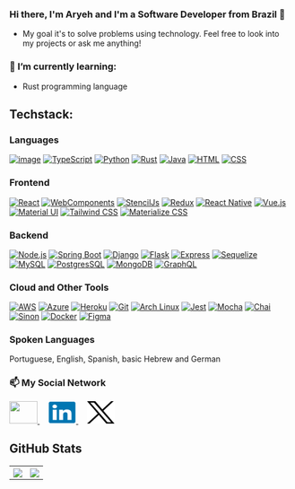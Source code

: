 ### Hi there, I'm Aryeh and I'm a Software Developer from Brazil 👋
- My goal it's to solve problems using technology. Feel free to look into my projects or ask me anything!

### 🌱 I’m currently learning:

- Rust programming language
  
## Techstack:

### Languages

[![![image](https://github.com/aribdavid/aribdavid/assets/79339020/8214fa2e-1a6c-4353-a1c4-0557c6df4601)
](https://example.com/javascript-icon.png)](https://developer.mozilla.org/en-US/docs/Web/JavaScript)
[![TypeScript](https://example.com/typescript-icon.png)](https://www.typescriptlang.org/)
[![Python](https://example.com/python-icon.png)](https://www.python.org/)
[![Rust](https://example.com/rust-icon.png)](https://www.rust-lang.org/)
[![Java](https://example.com/java-icon.png)](https://www.java.com/)
[![HTML](https://example.com/html-icon.png)](https://developer.mozilla.org/en-US/docs/Web/HTML)
[![CSS](https://example.com/css-icon.png)](https://developer.mozilla.org/en-US/docs/Web/CSS)

### Frontend

[![React](https://example.com/react-icon.png)](https://reactjs.org/)
[![WebComponents](https://example.com/webcomponents-icon.png)](https://www.webcomponents.org/)
[![StencilJs](https://example.com/stenciljs-icon.png)](https://stenciljs.com/)
[![Redux](https://example.com/redux-icon.png)](https://redux.js.org/)
[![React Native](https://example.com/react-native-icon.png)](https://reactnative.dev/)
[![Vue.js](https://example.com/vuejs-icon.png)](https://vuejs.org/)
[![Material UI](https://example.com/material-ui-icon.png)](https://material-ui.com/)
[![Tailwind CSS](https://example.com/tailwind-css-icon.png)](https://tailwindcss.com/)
[![Materialize CSS](https://example.com/materialize-css-icon.png)](https://materializecss.com/)

### Backend

[![Node.js](https://example.com/nodejs-icon.png)](https://nodejs.org/)
[![Spring Boot](https://example.com/spring-boot-icon.png)](https://spring.io/projects/spring-boot)
[![Django](https://example.com/django-icon.png)](https://www.djangoproject.com/)
[![Flask](https://example.com/flask-icon.png)](https://flask.palletsprojects.com/)
[![Express](https://example.com/express-icon.png)](https://expressjs.com/)
[![Sequelize](https://example.com/sequelize-icon.png)](https://sequelize.org/)
[![MySQL](https://example.com/mysql-icon.png)](https://www.mysql.com/)
[![PostgresSQL](https://example.com/postgresql-icon.png)](https://www.postgresql.org/)
[![MongoDB](https://example.com/mongodb-icon.png)](https://www.mongodb.com/)
[![GraphQL](https://example.com/graphql-icon.png)](https://graphql.org/)

### Cloud and Other Tools

[![AWS](https://example.com/aws-icon.png)](https://aws.amazon.com/)
[![Azure](https://example.com/azure-icon.png)](https://azure.microsoft.com/)
[![Heroku](https://example.com/heroku-icon.png)](https://www.heroku.com/)
[![Git](https://example.com/git-icon.png)](https://git-scm.com/)
[![Arch Linux](https://example.com/arch-linux-icon.png)](https://archlinux.org/)
[![Jest](https://example.com/jest-icon.png)](https://jestjs.io/)
[![Mocha](https://example.com/mocha-icon.png)](https://mochajs.org/)
[![Chai](https://example.com/chai-icon.png)](https://www.chaijs.com/)
[![Sinon](https://example.com/sinon-icon.png)](https://sinonjs.org/)
[![Docker](https://example.com/docker-icon.png)](https://www.docker.com/)
[![Figma](https://example.com/figma-icon.png)](https://www.figma.com/)

### Spoken Languages

Portuguese, English, Spanish, basic Hebrew and German

### 📫 My Social Network
<div>
  <a style="margin-right: 15px;" href="mailto:aryehbdavid@gmail.com" target="_blank">
    <img  height="40" width="50" src="https://img.icons8.com/external-justicon-flat-justicon/64/000000/external-gmail-social-media-justicon-flat-justicon.png"/>
  </a>
  <a style="margin-right: 15px;" href="https://www.linkedin.com/in/aryeh-i-braid-david-770/" target="_blank">
    <img  height="40" width="50" alt="linkedIn" src="https://raw.githubusercontent.com/devicons/devicon/2ae2a900d2f041da66e950e4d48052658d850630/icons/linkedin/linkedin-original.svg" />
  </a>
  <a style="margin-right: 15px;" href="https://twitter.com/@aryehbraid" target="_blank">
    <img  height="40" width="50" alt="twitter" src="https://raw.githubusercontent.com/devicons/devicon/2ae2a900d2f041da66e950e4d48052658d850630/icons/twitter/twitter-original.svg" />
  </a>
</div>

## GitHub Stats
<table>
<tr><td>

  <a href="https://github.com/anuraghazra/github-readme-stats" rel="noopener noreferrer" target="_blank">
    <img align="center" src="https://github-readme-stats.vercel.app/api?username=aribdavid&show_icons=true&theme=tokyonight" />
  </a>

</td><td>

  <a href="https://github.com/anuraghazra/github-readme-stats" rel="noopener noreferrer" target="_blank" target="_blank">
    <img align="center" src="https://github-readme-stats.vercel.app/api/top-langs/?username=aribdavid&layout=compact&theme=tokyonight" />
  </a>

</td></tr>
</table>
